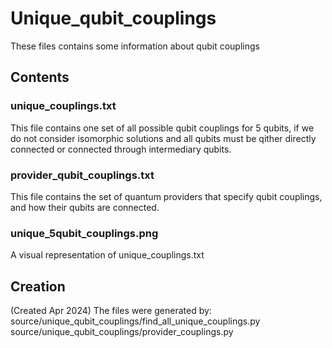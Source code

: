# Unique_qubit_couplings
These files contains some information about qubit couplings

## Contents
### unique_couplings.txt
This file contains one set of all possible qubit couplings for 5 qubits, if we do not consider isomorphic solutions and all qubits must be qither directly connected or connected through intermediary qubits.

### provider_qubit_couplings.txt
This file contains the set of quantum providers that specify qubit couplings, and how their qubits are connected. 

### unique_5qubit_couplings.png
A visual representation of unique_couplings.txt

## Creation
(Created Apr 2024)
The files were generated by: 
source/unique_qubit_couplings/find_all_unique_couplings.py
source/unique_qubit_couplings/provider_couplings.py

